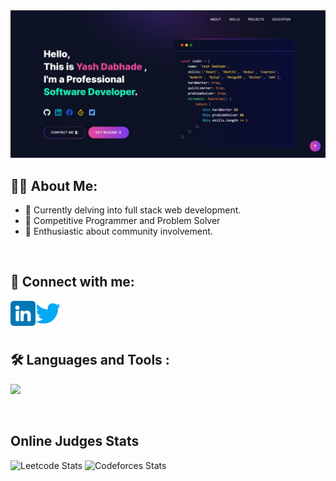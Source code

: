 
<a href="https://portfolio-yash-dabhade.vercel.app/">
<img src="./Portfolio.jpg" />
</a>
<br>

## 🧑‍💻 About Me:
- 🌱 Currently delving into full stack web development.
- 🔭 Competitive Programmer and Problem Solver
- 🎨 Enthusiastic about community involvement.

<br>

## 🤝 Connect with me:
<a href="https://www.linkedin.com/in/yashdabhade283"><img align="left" src="https://github.com/Yash-Dabhade/Yash-Dabhade/blob/main/Images/linkedin.png" alt="Img | LinkedIn" width=40px;/>
</a>
<a href="https://twitter.com/YashD283"><img align="left" src="https://github.com/Yash-Dabhade/Yash-Dabhade/blob/main/Images/twitter.png" alt="Img | Twitter" width="40px"/>
</a>

<br>
<br>
<br>

<div id="badges">

## 🛠️ Languages and Tools :
<p>
  <a href="https://skillicons.dev">
   <img src="https://skillicons.dev/icons?i=javascript,typescript,react,nodejs,express,mongodb,html,css,bootstrap,tailwind,jquery,java,firebase,git,github"/>
  </a>
</p>
</div>

<br>

## Online Judges Stats 
   
![Leetcode Stats](https://leetcard.jacoblin.cool/yashdabhade283?ext=contest)
![Codeforces Stats](https://codeforces-readme-stats.vercel.app/api/card?username=yashdabhade283&&theme=radical)

<br>
